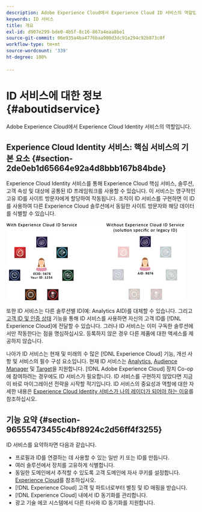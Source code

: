 ```yaml
---
description: Adobe Experience Cloud에서 Experience Cloud ID 서비스의 역할입니다.
keywords: ID 서비스
title: 개요
exl-id: d907e299-bde0-4b5f-8c16-867a4eaa8be1
source-git-commit: 06e935a4ba4776baa900d3dc91e294c92b873c0f
workflow-type: tm+mt
source-wordcount: '339'
ht-degree: 100%

---
```


# ID 서비스에 대한 정보{#aboutidservice}

Adobe Experience Cloud에서 Experience Cloud Identity 서비스의 역할입니다.

<!--
mcvid-functionality.xml
-->

## Experience Cloud Identity 서비스: 핵심 서비스의 기본 요소 {#section-2de0eb1d65664e92a4d8bbb167b84bde}

Experience Cloud Identity 서비스를 통해 Experience Cloud 핵심 서비스, 솔루션, 고객 속성 및 대상에 공통된 ID 프레임워크를 사용할 수 있습니다. 이 서비스는 영구적인 고유 ID를 사이트 방문자에게 할당하여 작동됩니다. 조직이 ID 서비스를 구현하면 이 ID를 사용하여 다른 Experience Cloud 솔루션에서 동일한 사이트 방문자와 해당 데이터를 식별할 수 있습니다.

![](assets/ecid-new.png)

또한 ID 서비스는 다른 솔루션별 ID(예: Analytics AID)를 대체할 수 있습니다. 그리고 [고객 ID 및 인증 상태](../reference/authenticated-state.md) 기능을 통해 ID 서비스를 사용하면 자신의 고객 ID를 [!DNL Experience Cloud]에 전달할 수 있습니다. 그러나 ID 서비스는 이미 구독한 솔루션에서만 작동한다는 점을 명심하십시오. 등록하지 않은 경우 다른 제품에 대한 액세스를 제공하지 않습니다.

나아가 ID 서비스는 현재 및 미래의 수 많은 [!DNL Experience Cloud] 기능, 개선 사항 및 서비스의 필수 구성 요소입니다. 현재 ID 서비스는 [Analytics](http://www.adobe.com/kr/marketing-cloud/web-analytics.html), [Audience Manager](http://www.adobe.com/kr/marketing-cloud/data-management-platform.html) 및 [Target](http://www.adobe.com/kr/marketing-cloud/testing-targeting.html)을 지원합니다. [!DNL Adobe Experience Cloud] 장치 Co-op에 참여하려는 경우에도 ID 서비스가 필요합니다. ID 서비스를 구현하지 않았다면 지금이 바로 마이그레이션 전략을 시작할 적기입니다. ID 서비스의 중요성과 역할에 대한 자세한 내용은 [Experience Cloud Identity 서비스가 나의 레이더가 되어야 하는 이유](http://blogs.adobe.com/digitalmarketing/analytics/why-new-adobe-marketing-cloud-id-service-should-be-on-your-radar/)를 참조하십시오.

## 기능 요약 {#section-96555473455c4bf8924c2d56ff4f3255}

ID 서비스를 요약하자면 다음과 같습니다.

* 프로필과 ID를 연결하는 데 사용할 수 있는 일반 키 또는 ID를 만듭니다.
* 여러 솔루션에서 장치를 고유하게 식별합니다.
* 동일한 도메인에서 추적할 수 있도록 고객 도메인에 자사 쿠키를 설정합니다. [Experience Cloud](../introduction/cookies.md)를 참조하십시오.
* [!DNL Experience Cloud] 고객 및 파트너로부터 별칭 및 ID 매핑을 받습니다.
* [!DNL Experience Cloud] 내에서 ID 동기화를 관리합니다.
* 광고 기술 에코 시스템에서 다른 타사와 ID 동기화를 지원합니다.
